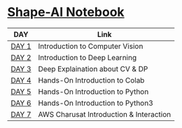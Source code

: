 # <a href= "https://www.shapeai.tech/">  Shape-AI Notebook </a>

|  DAY  |  Link  |
|  ---- |  ----- |
| <a href = "https://www.youtube.com/watch?v=a2BcuXFwFpA&t=4s">DAY 1</a> | Introduction to Computer Vision |
|  <a href = "https://www.youtube.com/watch?v=mDNe6XJSiFY"> DAY 2</a> | Introduction to Deep Learning |
|  <a href = "https://www.youtube.com/watch?v=xJEsf_jPa3I"> DAY 3</a> | Deep Explaination about CV & DP |
|  <a href = "https://www.youtube.com/watch?v=v4dROX2lRMw"> DAY 4</a> | Hands-On Introduction to Colab |
|  <a href = "https://www.youtube.com/watch?v=MinSIBBFTc4"> DAY 5</a> | Hands-On Introduction to Python |
|  <a href = "https://www.youtube.com/watch?v=g8Q0TV6UpEs"> DAY 6</a> | Hands-On Introduction to Python3 |
|  <a href = "https://www.twitch.tv/asccharusat?sr=a"> DAY 7</a> | AWS Charusat Introduction & Interaction |


